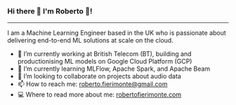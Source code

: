 ### Hi there 👋 I'm Roberto 👨!
---

I am a Machine Learning Engineer based in the UK who is passionate about delivering end-to-end ML solutions at scale on the cloud.

- 🔭 I’m currently working at British Telecom (BT), building and productionising ML models on Google Cloud Platform (GCP)
- 🌱 I’m currently learning MLFlow, Apache Spark, and Apache Beam
- 👯 I’m looking to collaborate on projects about audio data
- 📫 How to reach me: [roberto.fierimonte@gmail.com](mailto:roberto.fierimonte@gmail.com)
- 💻 Where to read more about me: [robertofierimonte.com](https://robertofierimonte.com)
<!-- - 🤔 I’m looking for help with ... -->
<!-- - 💬 Ask me about ... -->
<!-- - 😄 Pronouns: ... -->
<!-- - ⚡ Fun fact: ... -->
